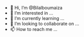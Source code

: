 - 👋 Hi, I’m @Bilalboumaiza
- 👀 I’m interested in ...
- 🌱 I’m currently learning ...
- 💞️ I’m looking to collaborate on ...
- 📫 How to reach me ...

<!---
Bilalboumaiza/Bilalboumaiza is a ✨ special ✨ repository because its `README.md` (this file) appears on your GitHub profile.
You can click the Preview link to take a look at your changes.
--->

